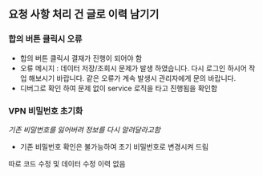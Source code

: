 ## 요청 사항 처리 건 글로 이력 남기기 <br>
### 합의 버튼 클릭시 오류 <br>
- 합의 버튼 클릭시 결재가 진행이 되어야 함
- 오류 메시지 : 데이터 저장/조회시 문제가 발생 하였습니다. 다시 로그인 하시어 작업 해보시기 바랍니다. 같은 오류가 계속 발생시 관리자에게 문의 바랍니다.
- 디버그로 확인 하여 문제 없이 service 로직을 타고 진행됨을 확인함


### VPN 비밀번호 초기화
*기존 비밀번호를 잃어버려 정보를 다시 알려달라고함*
- 기존 비밀번호 확인은 불가능하여 초기 비밀번호로 변경시켜 드림

따로 코드 수정 및 데이터 수정 이력 없음
